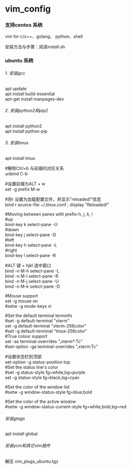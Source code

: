 # vim_config
### 支持centos 系统
vim for c/c++、golang、 python、shell

安装方法与步骤：阅读install.sh

### ubuntu 系统
###### 1. 安装gcc
apt update  
apt install build-essential  
apt-get install manpages-dev  
###### 2. 安装python2和pip2  
apt install python2   
apt install python-pip  
###### 3. 安装tmux
apt install tmux 
   
  #解除Ctrl+b 与前缀的对应关系  
  unbind C-b  
   
  #设置前缀为ALT + w   
  set -g prefix M-w   
    
  #将r 设置为加载配置文件，并显示"reloaded!"信息   
  bind r source-file ~/.tmux.conf \; display "Reloaded!"   
    
  #Moving between panes with prefix-h, j, k, l   
  #up   
  bind-key k select-pane -U    
  #down    
  bind-key j select-pane -D    
  #left    
  bind-key h select-pane -L    
  #right    
  bind-key l select-pane -R    
     
  #ALT 键 + hjkl 选中窗口    
  bind -n M-h select-pane -L   
  bind -n M-l select-pane -R   
  bind -n M-j select-pane -U   
  bind -n M-k select-pane -D   
    
  #Mouse support   
  set -g mouse on   
  #setw -g mode-keys vi    
    
  #Set the default terminal terminfo   
  #set -g default-terminal "xterm"   
  set -g default-terminal "xterm-256color"   
  #set -g default-terminal "tmux-256color"    
  #True colour support    
  set -as terminal-overrides ",xterm*:Tc"    
  #set-option -ga terminal-overrides ",xterm:Tc"    

  #设置状态栏到顶部    
  set-option -g status-position top    
  #Set the status line's color    
  #set -g status-style fg=white,bg=purple    
  set -g status-style fg=black,bg=cyan     
    
  #Set the color of the window list    
  #setw -g window-status-style fg=blue,bold    
     
  #Set the color of the active window    
  #setw -g window-status-current-style fg=white,bold,bg=red     
###### 安装gtags
apt install global   
###### 安装ycm和其它vim插件  
解压 vim_plugs_ubuntu.tgz





